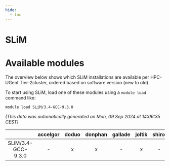 ```yaml
---
hide:
  - toc
---
```


SLiM
====

# Available modules


The overview below shows which SLiM installations are available per HPC-UGent Tier-2cluster, ordered based on software version (new to old).

To start using SLiM, load one of these modules using a `module load` command like:

```shell
module load SLiM/3.4-GCC-9.3.0
```

*(This data was automatically generated on Mon, 09 Sep 2024 at 14:06:35 CEST)*  

| |accelgor|doduo|donphan|gallade|joltik|shinx|skitty|
| :---: | :---: | :---: | :---: | :---: | :---: | :---: | :---: |
|SLiM/3.4-GCC-9.3.0|-|x|x|-|x|-|-|
